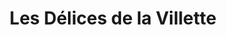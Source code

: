 ---
title: "Les Délices de la Villette"
url: /paris/les-delices-de-la-villette/
shop: boulangerie
---
